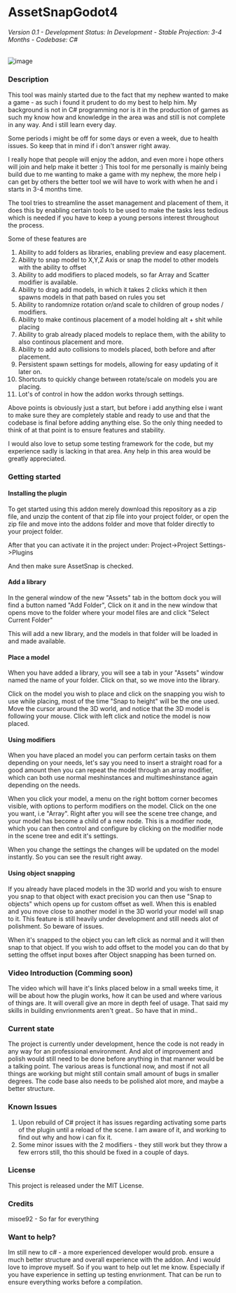 # AssetSnapGodot4
###### Version 0.1 - Development Status: In Development - Stable Projection: 3-4 Months - Codebase: C#
![image](https://github.com/misoe92/AssetSnap-Godot4/assets/38956582/675dea2d-ad05-411e-9027-b97b417b3342)

### Description
This tool was mainly started due to the fact that my nephew wanted to make a game - as such i found it prudent to do my best to help him.
My background is not in C# programming nor is it in the production of games as such my know how and knowledge in the area was and still is not complete in any way. And i still learn every day.

Some periods i might be off for some days or even a week, due to health issues. So keep that in mind if i don't answer right away.

I really hope that people will enjoy the addon, and even more i hope others will join and help make it better :) This tool for me personally is mainly being build due to me wanting to make a game with my nephew, the more help i can get by others the better tool we will have to work with when he and i starts in 3-4 months time. 

The tool tries to streamline the asset management and placement of them, it does this by enabling certain tools to be used to make the tasks less tedious which is needed if you have to keep a young persons interest throughout the process.

Some of these features are
1. Ability to add folders as libraries, enabling preview and easy placement.
2. Ability to snap model to X,Y,Z Axis or snap the model to other models with the ability to offset
3. Ability to add modifiers to placed models, so far Array and Scatter modifier is available.
4. Ability to drag add models, in which it takes 2 clicks which it then spawns models in that path based on rules you set
5. Ability to randomnize rotation or/and scale to children of group nodes / modifiers.
6. Ability to make continous placement of a model holding alt + shit while placing
7. Ability to grab already placed models to replace them, with the ability to also continous placement and more.
8. Ability to add auto collisions to models placed, both before and after placement.
9. Persistent spawn settings for models, allowing for easy updating of it later on.
10. Shortcuts to quickly change between rotate/scale on models you are placing.
11. Lot's of control in how the addon works through settings.

Above points is obviously just a start, but before i add anything else i want to make sure they are completely stable and ready to use and that the codebase is final before adding anything else.
So the only thing needed to think of at that point is to ensure features and stability.

I would also love to setup some testing framework for the code, but my experience sadly is lacking in that area. Any help in this area would be greatly appreciated.

### Getting started

#### Installing the plugin
To get started using this addon merely download this repository as a zip file, and unzip the content of that zip file into your project folder, or open the zip file and move into the addons folder and move that folder directly to your project folder.

After that you can activate it in the project under:
Project->Project Settings->Plugins

And then make sure AssetSnap is checked.

#### Add a library
In the general window of the new "Assets" tab in the bottom dock you will find a button named "Add Folder",
Click on it and in the new window that opens move to the folder where your model files are and click "Select Current Folder"

This will add a new library, and the models in that folder will be loaded in and made available.

#### Place a model
When you have added a library, you will see a tab in your "Assets" window named the name of your folder.
Click on that, so we move into the library.

Click on the model you wish to place and click on the snapping you wish to use while placing, most of the time "Snap to height" will be the one used.
Move the cursor around the 3D world, and notice that the 3D model is following your mouse. Click with left click and notice the model is now placed.

#### Using modifiers
When you have placed an model you can perform certain tasks on them depending on your needs, let's say you need to insert a straight road for a good amount then you can repeat the model through an array modifier, which can both use normal meshinstances and multimeshinstance again depending on the needs.

When you click your model, a menu on the right bottom corner becomes visible, with options to perform modifiers on the model. Click on the one you want, i.e "Array".
Right after you will see the scene tree change, and your model has become a child of a new node. This is a modifier node, which you can then control and configure by clicking on the modifier node in the scene tree and edit it's settings.

When you change the settings the changes will be updated on the model instantly. So you can see the result right away. 

#### Using object snapping
If you already have placed models in the 3D world and you wish to ensure you snap to that object with exact precision you can then use "Snap to objects" which opens up for custom offset as well.
When this is enabled and you move close to another model in the 3D world your model will snap to it. This feature is still heavily under development and still needs alot of polishment. So beware of issues.

When it's snapped to the object you can left click as normal and it will then snap to that object. If you wish to add offset to the model you can do that by setting the offset input boxes after Object snapping has been turned on.

### Video Introduction (Comming soon)
The video which will have it's links placed below in a small weeks time, it will be about how the plugin works, how it can be used and where various of things are.
It will overall give an more in depth feel of usage. That said my skills in building envrionments aren't great.. So have that in mind.. 


### Current state
The project is currently under development, hence the code is not ready in any way for an professional environment. And alot of improvement and polish would still need to be done before anything in that manner would be a talking point.
The various areas is functional now, and most if not all things are working but might still contain small amount of bugs in smaller degrees.
The code base also needs to be polished alot more, and maybe a better structure.

### Known Issues
1. Upon rebuild of C# project it has issues regarding activating some parts of the plugin until a reload of the scene. I am aware of it, and working to find out why and how i can fix it.
2. Some minor issues with the 2 modifiers - they still work but they throw a few errors still, tho this should be fixed in a couple of days. 
   
### License
This project is released under the MIT License.

### Credits
misoe92 - So far for everything

### Want to help?
Im still new to c# - a more experienced developer would prob. ensure a much better structure and overall experience with the addon. And i would love to improve myself.
So if you want to help out let me know. Especially if you have experience in setting up testing envrionment. That can be run to ensure everything works before a compilation.
